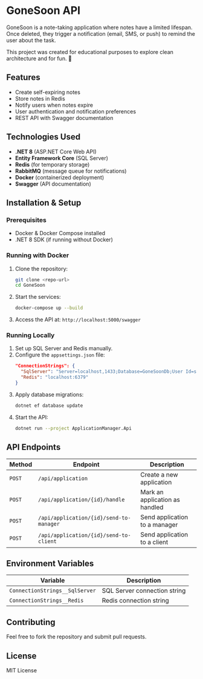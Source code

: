 # GoneSoon API

GoneSoon is a note-taking application where notes have a limited lifespan. Once deleted, they trigger a notification (email, SMS, or push) to remind the user about the task.

This project was created for educational purposes to explore clean architecture and for fun. 🚀

## Features
- Create self-expiring notes
- Store notes in Redis
- Notify users when notes expire
- User authentication and notification preferences
- REST API with Swagger documentation

## Technologies Used
- **.NET 8** (ASP.NET Core Web API)
- **Entity Framework Core** (SQL Server)
- **Redis** (for temporary storage)
- **RabbitMQ** (message queue for notifications)
- **Docker** (containerized deployment)
- **Swagger** (API documentation)

## Installation & Setup

### Prerequisites
- Docker & Docker Compose installed
- .NET 8 SDK (if running without Docker)

### Running with Docker
1. Clone the repository:
   ```sh
   git clone <repo-url>
   cd GoneSoon
   ```
2. Start the services:
   ```sh
   docker-compose up --build
   ```
3. Access the API at: `http://localhost:5000/swagger`

### Running Locally
1. Set up SQL Server and Redis manually.
2. Configure the `appsettings.json` file:
   ```json
   "ConnectionStrings": {
     "SqlServer": "Server=localhost,1433;Database=GoneSoonDb;User Id=sa;Password=YourPassword;TrustServerCertificate=True;",
     "Redis": "localhost:6379"
   }
   ```
3. Apply database migrations:
   ```sh
   dotnet ef database update
   ```
4. Start the API:
   ```sh
   dotnet run --project ApplicationManager.Api
   ```

## API Endpoints
| Method  | Endpoint                     | Description                     |
|---------|------------------------------|---------------------------------|
| `POST`  | `/api/application`           | Create a new application        |
| `POST`  | `/api/application/{id}/handle` | Mark an application as handled |
| `POST`  | `/api/application/{id}/send-to-manager` | Send application to a manager |
| `POST`  | `/api/application/{id}/send-to-client` | Send application to a client  |

## Environment Variables
| Variable                  | Description                        |
|---------------------------|------------------------------------|
| `ConnectionStrings__SqlServer` | SQL Server connection string   |
| `ConnectionStrings__Redis`     | Redis connection string        |

## Contributing
Feel free to fork the repository and submit pull requests.

## License
MIT License

